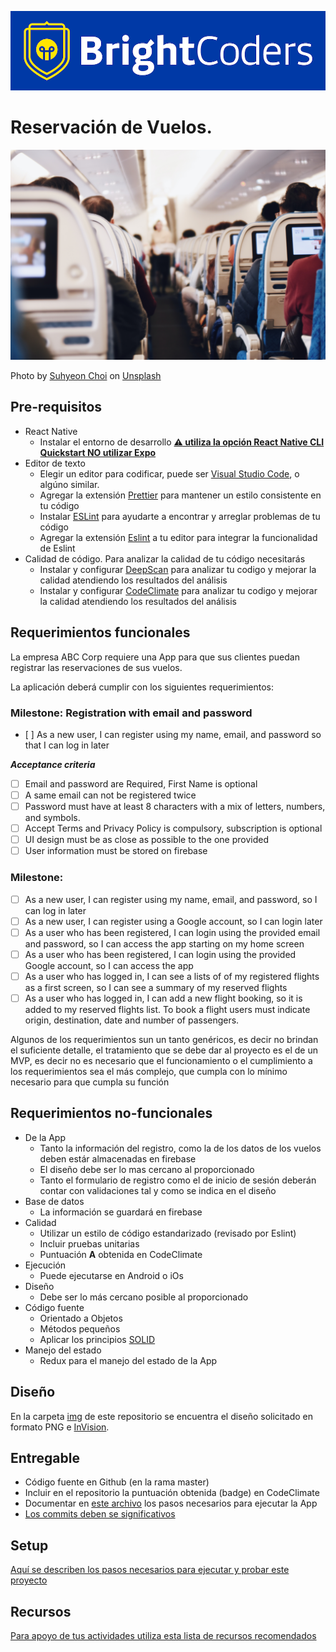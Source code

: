 ![BrightCoders Logo](img/logo-bc.png)

# Reservación de Vuelos.

![Cover](img/cover.jpg)

<span>Photo by <a href="https://unsplash.com/@by_syeoni?utm_source=unsplash&amp;utm_medium=referral&amp;utm_content=creditCopyText">Suhyeon Choi</a> on <a href="https://unsplash.com/s/photos/flight?utm_source=unsplash&amp;utm_medium=referral&amp;utm_content=creditCopyText">Unsplash</a></span>

## Pre-requisitos

- React Native
  - Instalar el entorno de desarrollo [**:warning: utiliza la opción React Native CLI Quickstart NO utilizar Expo**](https://reactnative.dev/docs/environment-setup)
- Editor de texto
  - Elegir un editor para codificar, puede ser [Visual Studio Code](https://code.visualstudio.com/), o algúno similar.
  - Agregar la extensión [Prettier](https://marketplace.visualstudio.com/items?itemName=esbenp.prettier-vscode) para mantener un estilo consistente en tu código
  - Instalar [ESLint](https://eslint.org/) para ayudarte a encontrar y arreglar problemas de tu código
  - Agregar la extensión [Eslint](https://marketplace.visualstudio.com/items?itemName=dbaeumer.vscode-eslint) a tu editor para integrar la funcionalidad de Eslint
- Calidad de código. Para analizar la calidad de tu código necesitarás
  - Instalar y configurar [DeepScan](https://deepscan.io/) para analizar tu codigo y mejorar la calidad atendiendo los resultados del análisis
  - Instalar y configurar [CodeClimate](https://codeclimate.com/) para analizar tu codigo y mejorar la calidad atendiendo los resultados del análisis

## Requerimientos funcionales

La empresa ABC Corp requiere una App para que sus clientes puedan registrar las reservaciones de sus vuelos.

La aplicación deberá cumplir con los siguientes requerimientos:

### Milestone: Registration with email and password

- [ ] As a new user, I can register using my name, email, and password so that I can log in later

**_Acceptance criteria_**

- [ ] Email and password are Required, First Name is optional
- [ ] A same email can not be registered twice
- [ ] Password must have at least 8 characters with a mix of letters, numbers, and symbols.
- [ ] Accept Terms and Privacy Policy is compulsory, subscription is optional
- [ ] UI design must be as close as possible to the one provided
- [ ] User information must be stored on firebase

### Milestone:

- [ ] As a new user, I can register using my name, email, and password, so I can log in later
- [ ] As a new user, I can register using a Google account, so I can login later
- [ ] As a user who has been registered, I can login using the provided email and password, so I can access the app starting on my home screen
- [ ] As a user who has been registered, I can login using the provided Google account, so I can access the app
- [ ] As a user who has logged in, I can see a lists of of my registered flights as a first screen, so I can see a summary of my reserved flights
- [ ] As a user who has logged in, I can add a new flight booking, so it is added to my reserved flights list. To book a flight users must indicate origin, destination, date and number of passengers.

Algunos de los requerimientos sun un tanto genéricos, es decir no brindan el suficiente detalle, el tratamiento que se debe dar al proyecto es el de un MVP, es decir no es necesario que el funcionamiento o el cumplimiento a los requerimientos sea el más complejo, que cumpla con lo mínimo necesario para que cumpla su función

## Requerimientos no-funcionales

- De la App
  - Tanto la información del registro, como la de los datos de los vuelos deben estár almacenadas en firebase
  - El diseño debe ser lo mas cercano al proporcionado
  - Tanto el formulario de registro como el de inicio de sesión deberán contar con validaciones tal y como se indica en el diseño
- Base de datos
  - La información se guardará en firebase
- Calidad
  - Utilizar un estilo de código estandarizado (revisado por Eslint)
  - Incluir pruebas unitarias
  - Puntuación **A** obtenida en CodeClimate
- Ejecución
  - Puede ejecutarse en Android o iOs
- Diseño
  - Debe ser lo más cercano posible al proporcionado
- Código fuente
  - Orientado a Objetos
  - Métodos pequeños
  - Aplicar los principios [SOLID](https://blog.usejournal.com/how-to-apply-solid-principles-in-react-applications-6c964091a982)
- Manejo del estado
  - Redux para el manejo del estado de la App

## Diseño

En la carpeta [img](/img) de este repositorio se encuentra el diseño solicitado en formato PNG e [InVision](https://www.invisionapp.com/).

## Entregable

- Código fuente en Github (en la rama master)
- Incluir en el repositorio la puntuación obtenida (badge) en CodeClimate
- Documentar en [este archivo](setup/README.md) los pasos necesarios para ejecutar la App
- [Los commits deben se significativos](https://medium.com/better-programming/you-need-meaningful-commit-messages-d869e44e98d4)

## Setup

[Aquí se describen los pasos necesarios para ejecutar y probar este proyecto](setup/README.md)

## Recursos

[Para apoyo de tus actividades utiliza esta lista de recursos recomendados](https://brightcoder.gitbook.io/handbook/react-native)
